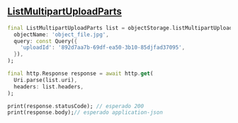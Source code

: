 ## [ListMultipartUploadParts](https://docs.oracle.com/en-us/iaas/api/#/pt/objectstorage/20160918/Object/ListMultipartUploadParts)

```dart
final ListMultipartUploadParts list = objectStorage.listMultipartUploadParts(
  objectName: 'object_file.jpg',
  query: const Query({
    'uploadId': '892d7aa7b-69df-ea50-3b10-85djfad37095',
  }),
);

final http.Response response = await http.get(
  Uri.parse(list.uri),
  headers: list.headers,
);

print(response.statusCode); // esperado 200
print(response.body);// esperado application-json
```